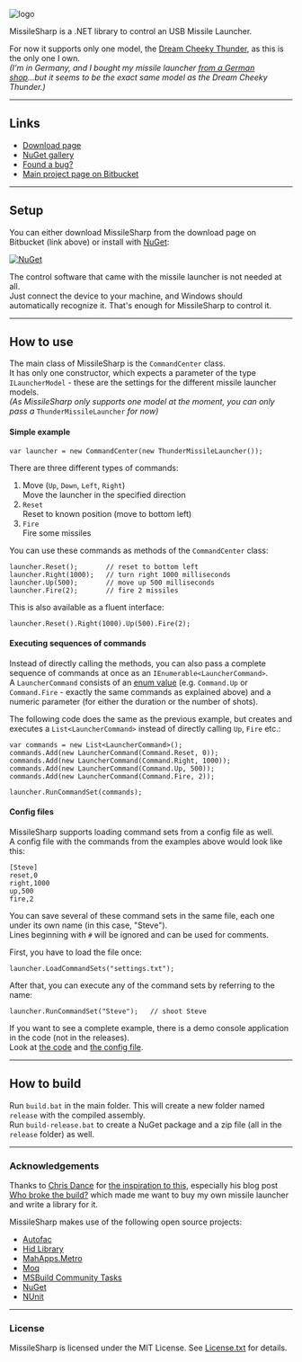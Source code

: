 ![logo](https://bitbucket.org/christianspecht/missilesharp/raw/tip/img/logo128x128.png)

MissileSharp is a .NET library to control an USB Missile Launcher.

For now it supports only one model, the [Dream Cheeky Thunder](http://www.dreamcheeky.com/thunder-missile-launcher), as this is the only one I own.  
*(I'm in Germany, and I bought my missile launcher [from a German shop](http://www.getdigital.de/products/USB_Raketenwerfer)...but it seems to be the exact same model as the Dream Cheeky Thunder.)*

---

## Links

- [Download page](https://bitbucket.org/christianspecht/missilesharp/downloads)
- [NuGet gallery](https://nuget.org/packages/MissileSharp)
- [Found a bug?](https://bitbucket.org/christianspecht/missilesharp/issues/new)
- [Main project page on Bitbucket](https://bitbucket.org/christianspecht/missilesharp)

---

## Setup

You can either download MissileSharp from the download page on Bitbucket (link above) or install with [NuGet](https://nuget.org/):

[![NuGet](https://bitbucket.org/christianspecht/missilesharp/raw/tip/img/nuget.png)](https://nuget.org/packages/MissileSharp)

The control software that came with the missile launcher is not needed at all.  
Just connect the device to your machine, and Windows should automatically recognize it. That's enough for MissileSharp to control it.

---

## How to use

The main class of MissileSharp is the `CommandCenter` class.  
It has only one constructor, which expects a parameter of the type `ILauncherModel` - these are the settings for the different missile launcher models.  
*(As MissileSharp only supports one model at the moment, you can only pass a* `ThunderMissileLauncher` *for now)*

#### Simple example

    var launcher = new CommandCenter(new ThunderMissileLauncher());

There are three different types of commands:

1. Move (`Up`, `Down`, `Left`, `Right`)  
Move the launcher in the specified direction
2. `Reset`  
Reset to known position (move to bottom left)
3. `Fire`  
Fire some missiles

You can use these commands as methods of the `CommandCenter` class:
	
	launcher.Reset();   	// reset to bottom left
	launcher.Right(1000);   // turn right 1000 milliseconds
	launcher.Up(500);   	// move up 500 milliseconds
	launcher.Fire(2);		// fire 2 missiles

This is also available as a fluent interface:

    launcher.Reset().Right(1000).Up(500).Fire(2);

#### Executing sequences of commands

Instead of directly calling the methods, you can also pass a complete sequence of commands at once as an `IEnumerable<LauncherCommand>`.  
A `LauncherCommand` consists of an [enum value](https://bitbucket.org/christianspecht/missilesharp/src/tip/src/MissileSharp/Command.cs) (e.g. `Command.Up` or `Command.Fire` - exactly the same commands as explained above) and a numeric parameter (for either the duration or the number of shots).

The following code does the same as the previous example, but creates and executes a `List<LauncherCommand>` instead of directly calling `Up`, `Fire` etc.:

	var commands = new List<LauncherCommand>();
	commands.Add(new LauncherCommand(Command.Reset, 0));
	commands.Add(new LauncherCommand(Command.Right, 1000));
	commands.Add(new LauncherCommand(Command.Up, 500));
	commands.Add(new LauncherCommand(Command.Fire, 2));

	launcher.RunCommandSet(commands);

#### Config files

MissileSharp supports loading command sets from a config file as well.  
A config file with the commands from the examples above would look like this:
	
	[Steve]
	reset,0
	right,1000
	up,500
	fire,2

You can save several of these command sets in the same file, each one under its own name (in this case, "Steve").  
Lines beginning with `#` will be ignored and can be used for comments.

First, you have to load the file once:

	launcher.LoadCommandSets("settings.txt");

After that, you can execute any of the command sets by referring to the name:
	
	launcher.RunCommandSet("Steve");   // shoot Steve

If you want to see a complete example, there is a demo console application in the code (not in the releases).  
Look at [the code](https://bitbucket.org/christianspecht/missilesharp/src/tip/src/MissileSharp.Demo/Program.cs) and [the config file](https://bitbucket.org/christianspecht/missilesharp/src/tip/src/MissileSharp.Demo/settings.txt).

---

## How to build

Run `build.bat` in the main folder. This will create a new folder named `release` with the compiled assembly.  
Run `build-release.bat` to create a NuGet package and a zip file (all in the `release` folder) as well.

---

### Acknowledgements

Thanks to [Chris Dance](https://github.com/codedance) for [the inspiration to this](https://github.com/codedance/Retaliation), especially his blog post [Who broke the build?](http://www.papercut.com/blog/chris/2011/08/19/who-broke-the-build/) which made me want to buy my own missile launcher and write a library for it.

MissileSharp makes use of the following open source projects:

- [Autofac](http://autofac.org)
- [Hid Library](https://github.com/mikeobrien/HidLibrary)
- [MahApps.Metro](http://mahapps.com/MahApps.Metro/)
- [Moq](http://code.google.com/p/moq/)
- [MSBuild Community Tasks](https://github.com/loresoft/msbuildtasks)
- [NuGet](http://nuget.codeplex.com/)
- [NUnit](http://nunit.org/)

---

### License

MissileSharp is licensed under the MIT License. See [License.txt](https://bitbucket.org/christianspecht/missilesharp/raw/tip/License.txt) for details.